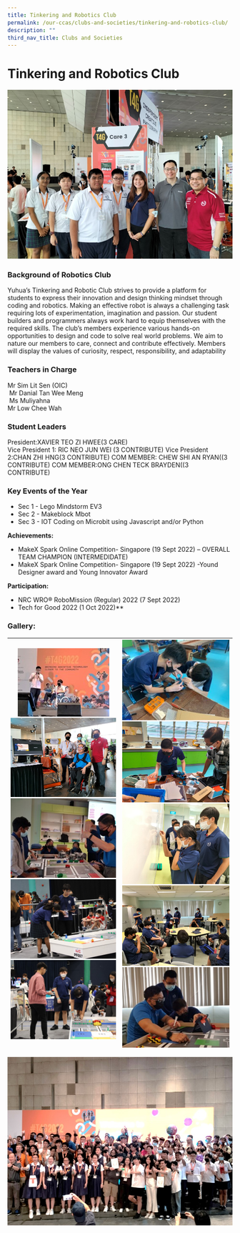 ```yaml
---
title: Tinkering and Robotics Club
permalink: /our-ccas/clubs-and-societies/tinkering-and-robotics-club/
description: ""
third_nav_title: Clubs and Societies
---
```

# **Tinkering and Robotics Club**

![](/images/yhsstrc1.jpg)

### Background of Robotics Club

Yuhua’s Tinkering and Robotic Club strives to provide a platform for students to express their innovation and design thinking mindset through coding and robotics. Making an effective robot is always a challenging task requiring lots of experimentation, imagination and passion. Our student builders and programmers always work hard to equip themselves with the required skills. The club’s members experience various hands-on opportunities to design and code to solve real world problems. We aim to nature our members to care, connect and contribute effectively. Members will display the values of curiosity, respect, responsibility, and adaptability

### Teachers in Charge

 Mr Sim Lit Sen (OIC)  
 Mr Danial Tan Wee Meng  
 Ms Muliyahna  
 Mr Low Chee Wah

### Student Leaders
President:XAVIER TEO ZI HWEE(3 CARE)   
Vice President 1: RIC NEO JUN WEI (3 CONTRIBUTE)
Vice President 2:CHAN ZHI HNG(3 CONTRIBUTE) 
COM MEMBER: CHEW SHI AN RYAN((3 CONTRIBUTE)
COM MEMBER:ONG CHEN TECK BRAYDEN((3 CONTRIBUTE)
### Key Events of the Year

*   Sec 1 - Lego Mindstorm EV3 
*   Sec 2 - Makeblock Mbot 
*   Sec 3 - IOT Coding on Microbit using                                  Javascript and/or Python

**Achievements:**

*   MakeX Spark Online Competition- Singapore (19 Sept 2022)  – OVERALL TEAM CHAMPION (INTERMEDIDATE)
*   MakeX Spark Online Competition- Singapore (19 Sept 2022) -Yound Designer award and Young Innovator Award

**Participation:**
*  NRC WRO® RoboMission (Regular) 2022 (7 Sept 2022)
*  Tech for Good 2022 (1 Oct 2022)**

### Gallery:



| ![](/images/yhsstrc3.jpg)![](/images/yhsstrc2.jpg) ![](/images/yhsstrc11.jpg)![](/images/yhsstrc5.jpg)![](/images/yhsstrc6.jpg)|![](/images/yhsstrc7.jpg) ![](/images/yhsstrc8.jpg)![](/images/yhsstrc9.jpg)![](/images/yhsstrc10.jpg)![](/images/yhsstrc12.jpg)| 
| -------- | -------- | 


![](/images/yhsstrc4.jpg)